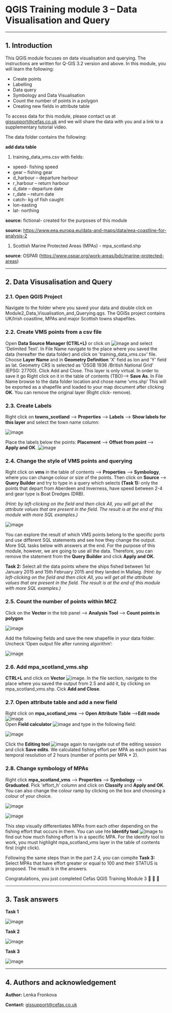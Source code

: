 # QGIS Training module 3 – Data Visualisation and Query 

---

## 1. Introduction

This QGIS module focuses on data visualisation and querying. The instructions are written for Q-GIS 3.2 version and above.  In this module, you will learn the following:
* 	Create points
* 	Labelling
* 	Data query
* 	Symbology and Data Visualisation
* 	Count the number of points in a polygon
* 	Creating new fields in attribute table

To access data for this module, please contact us at gissupport@cefas.co.uk and we will share the data with you and a link to a supplementary tutorial video.

The data folder contains the following:

**add data table**

1. training_data_vms.csv with fields:
*  speed- fishing speed
*  gear – fishing gear
*  d_harbour – departure harbour
*  r_harbour – return harbour
*  d_date – departure date
*  r_date – return date
*  catch- kg of fish caught
*  lon-easting
*  lat- northing

**source:** fictional- created for the purposes of this module



**source:** https://www.eea.europa.eu/data-and-maps/data/eea-coastline-for-analysis-2

1. Scottish Marine Protected Areas (MPAs) - mpa_scotland.shp

**source**: OSPAR (https://www.ospar.org/work-areas/bdc/marine-protected-areas)

---

## 2. Data Visusalisation and Query

### 2.1. Open QGIS Project
Navigate to the folder where you saved your data and double click on Module2_Data_Visualisation_and_Querying.qgs. The QGISs project contains UK/Irish coastline, MPAs and major Scottish towns shapefiles.

### 2.2. Create VMS points from a csv file
Open **Data Source Manager (CTRL+L)** or click on ![image](https://user-images.githubusercontent.com/47147296/80372253-2624d080-888b-11ea-8133-d22c2c63a21b.png) and select 'Delimited Text'. In File Name navigate to the place where you saved the data (hereafter the data folder) and click on 'training_data_vms.csv' file. Choose **Layer Name** and in **Geometry Definition** 'X' field as lon and 'Y' field as lat. Geometry CRS is selected as 'OSGB 1936 /British National Grid' (EPSG: 27700). Click Add and Close.  This layer is only virtual. In order to save it go Right click on it in the table of contents (TBO)--> **Save As**. In File Name browse to the data folder location and chose name ‘vms.shp’ This will be exported as a shapefile and loaded to your map document after clicking **OK**. You can remove the original layer (Right click- remove).

### 2.3. Create Labels
Right click on **towns_scotland** --> **Properties** --> **Labels** --> **Show labels for this layer** and select the town name column:

![image](https://user-images.githubusercontent.com/47147296/80371235-77cc5b80-8889-11ea-8545-ccfb75d6cfe9.png)

Place the labels below the points: **Placement** --> **Offset from point** --> **Apply and OK**.
![image](https://user-images.githubusercontent.com/47147296/80371323-a1858280-8889-11ea-84e1-79595021497f.png)

### 2.4. Change the style of VMS points and querying
Right click on **vms** in the table of contents --> **Properties** --> **Symbology**, where you can change colour or size of the points. Then click on **Source** --> **Query Builder** and try to type in a query which selects **(Task 1):** only the points that depart from Aberdeen and Inverness, have speed between 2-4 and gear type is Boat Dredges (DRB).

_(Hint: by left-clicking on the field and then click All, you will get all the attribute values that are present in the field. The result is at the end of this module with more SQL examples.)_

![image](https://user-images.githubusercontent.com/47147296/80371516-ee695900-8889-11ea-8a21-cb21a64ab032.png)

You can explore the result of which VMS points belong to the specific ports and use different SQL statements and see how they change the output. More SQL tasks below with answers at the end. For the purpose of this module, however, we are going to use all the data. Therefore, you can remove the statement from the **Query Builder** and click **Apply and OK**.

**Task 2:**
Select all the data points where the ships fished between 1st January 2015 and 15th February  2015 and they landed in Mallaig.
_(Hint: by left-clicking on the field and then click All, you will get all the attribute values that are present in the field. The result is at the end of this module with more SQL examples.)_

### 2.5. Count the number of points within MCZ
Click on the **Vector** in the tob panel --> **Analysis Tool** --> **Count points in polygon**

![image](https://user-images.githubusercontent.com/47147296/80371928-98e17c00-888a-11ea-8d88-d294772a8386.png)

Add the following fields and save the new shapefile in your data folder. Uncheck ‘Open output file after running algorithm’:

![image](https://user-images.githubusercontent.com/47147296/80372031-c1697600-888a-11ea-933a-b0d6f2a80406.png)

### 2.6. Add mpa_scotland_vms.shp
**CTRL+L** and click on **Vector** ![image](https://user-images.githubusercontent.com/47147296/80372176-0392b780-888b-11ea-8618-9b3fbb71b7ca.png). In the file section, navigate to the place where you saved the output from 2.5 and add it, by clicking on mpa_scotland_vms.shp. Cick **Add and Close**.

### 2.7. Open attribute table and add a new field
Right click on **mpa_scotland_vms** --> **Open Attribute Table** -->**Edit mode** ![image](https://user-images.githubusercontent.com/47147296/80374150-1eb2f680-888e-11ea-854d-359ddc9f4357.png)           
Open **Field calculator**  ![image](https://user-images.githubusercontent.com/47147296/80374237-4a35e100-888e-11ea-9292-8f0bac0c37c5.png) and type in the following field:

![image](https://user-images.githubusercontent.com/47147296/80374313-65085580-888e-11ea-9543-d0f3bd95fe68.png)

Click the **Editing tool** ![image](https://user-images.githubusercontent.com/47147296/80374150-1eb2f680-888e-11ea-854d-359ddc9f4357.png) again to navigate out of the editing session and click **Save edits**.
We calculated fishing effort per MPA as each point has temporal resolution of 2 hours (number of points per MPA * 2).

### 2.8. Change symbology of MPAs
Right click **mpa_scotland_vms** --> **Properties** --> **Symbology** --> **Graduated**. Pick 'effort_h' column and click on **Classify** and **Apply and OK**. You can also change the colour ramp by clicking on the box and choosing a colour of your choice.

![image](https://user-images.githubusercontent.com/47147296/80372836-0b069080-888c-11ea-97dd-f9a831effce7.png)

![image](https://user-images.githubusercontent.com/47147296/80372888-240f4180-888c-11ea-9ad3-02fd60a63178.png)

This step visually differentiates MPAs from each other depending on the fishing effort that occurs in them. You can use hte **Identify tool** ![image](https://user-images.githubusercontent.com/47147296/80372991-4c973b80-888c-11ea-8098-21d3048198b1.png) to find out how much fishing effort is in a specific MPA. For the identify tool to work, you must highlight mpa_scotland_vms layer in the table of contents first (right click).

Following the same steps than in the part 2.4, you can complte **Task 3:**
Select MPAs that have effort greater or equal to 100 and their STATUS is proposed. The result is in the answers.

Congratulations, you just completed Cefas QGIS Training Module 3 🥇 🥇 🥇 

---

## 3. Task answers

**Task 1**

![image](https://user-images.githubusercontent.com/47147296/80373635-43f33500-888d-11ea-9eb8-b5b8c64d41ff.png)

**Task 2**

![image](https://user-images.githubusercontent.com/47147296/80373724-68e7a800-888d-11ea-97ee-322c401c7c63.png)

**Task 3**

![image](https://user-images.githubusercontent.com/47147296/80373497-11e1d300-888d-11ea-99e8-546dc0e0ce85.png)

---

## 4. Authors and acknowledgement

**Author:** Lenka Fronkova

**Contact:** gissupport@cefas.co.uk
